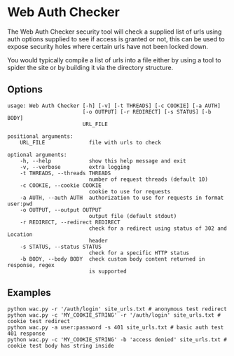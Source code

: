 # Web Auth Checker

The Web Auth Checker security tool will check a supplied list of urls using auth options supplied to see if access is granted or not, 
this can be used to expose security holes where certain urls have not been locked down.

You would typically compile a list of urls into a file either by using a tool to spider the site or by building it via the directory
structure.

## Options

```
usage: Web Auth Checker [-h] [-v] [-t THREADS] [-c COOKIE] [-a AUTH]                         
                        [-o OUTPUT] [-r REDIRECT] [-s STATUS] [-b BODY]
                        URL_FILE  

positional arguments:   
    URL_FILE              file with urls to check  

optional arguments:   
    -h, --help            show this help message and exit   
    -v, --verbose         extra logging   
    -t THREADS, --threads THREADS                         
                          number of request threads (default 10)   
    -c COOKIE, --cookie COOKIE                         
                          cookie to use for requests   
    -a AUTH, --auth AUTH  authorization to use for requests in format user:pwd   
    -o OUTPUT, --output OUTPUT                         
                          output file (default stdout)   
    -r REDIRECT, --redirect REDIRECT                         
                          check for a redirect using status of 302 and Location                         
                          header   
    -s STATUS, --status STATUS                         
                          check for a specific HTTP status   
    -b BODY, --body BODY  check custom body content returned in response, regex                         
                          is supported
```

## Examples

```
python wac.py -r '/auth/login' site_urls.txt # anonymous test redirect
python wac.py -c 'MY_COOKIE_STRING' -r '/auth/login' site_urls.txt # cookie test redirect
python wac.py -a user:password -s 401 site_urls.txt # basic auth test 401 response
python wac.py -c 'MY_COOKIE_STRING' -b 'access denied' site_urls.txt # cookie test body has string inside
```

